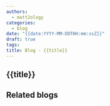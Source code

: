 ```yaml
---
authors:
  - matt2ology
categories:
  - blog
date: "{{date:YYYY-MM-DDTHH:mm:ssZ}}"
draft: true
tags:
title: Blog - {{title}}
---
```


## {{title}}

<!-- A blog is about communicating outward (you → readers) -->

## Related blogs

<!-- [Related blog post]({{< \ref "/post/blog/path_to_file.md" >}}) -->
